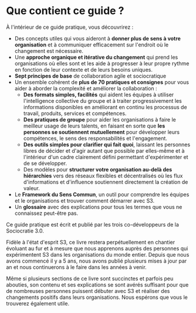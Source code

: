 # Que contient ce guide ?

À l'intérieur de ce guide pratique, vous découvrirez :

-   Des concepts utiles qui vous aideront à **donner plus de sens à votre organisation** et à communiquer efficacement sur l'endroit où le changement est nécessaire.
-   Une **approche organique et itérative du changement** qui prend les organisations où elles sont et les aide à progresser à leur propre rythme en fonction de leur contexte et de leurs besoins uniques.
-   **Sept principes de base** de collaboration agile et sociocratique
-   Un ensemble cohérent de **plus de 70 pratiques et consignes** pour vous aider à aborder la complexité et améliorer la collaboration :
    -   **Des formats simples, facilités** qui aident les équipes à utiliser l'intelligence collective du groupe et à traiter progressivement les informations disponibles en améliorant en continu les processus de travail, produits, services et compétences.
    -   **Des pratiques de groupe** pour aider les organisations à faire le meilleur usage de leurs talents, en faisant en sorte que **les personnes se soutiennent mutuellement** pour développer leurs compétences, le sens des responsabilités et l'engagement.
    -   **Des outils simples pour clarifier qui fait quoi**, laissant les personnes libres de décider et d'agir autant que possible par elles-même et à l'intérieur d'un cadre clairement défini permettant d'expérimenter et de se développer.
    -   Des modèles pour **structurer votre organisation au-delà des hiérarchies** vers des réseaux flexibles et décentralisés où les flux d'informations et d'influence soutiennent directement la création de valeur.
-   Le **Framework du Sens Commun**, un outil pour comprendre les équipes et le organisations et trouver comment démarrer avec S3.
-   Un **glossaire** avec des explications pour tous les termes que vous ne connaissez peut-être pas.

Ce guide pratique est écrit et publié par les trois co-développeurs de la Sociocratie 3.0.

Fidèle à l'état d'esprit S3, ce livre restera perpétuellement en chantier évoluant au fur et à mesure que nous apprenons auprès des personnes qui expérimentent S3 dans les organisations du monde entier. Depuis que nous avons commencé il y a 5 ans, nous avons publié plusieurs mises à jour par an et nous continuerons à le faire dans les années à venir.

Même si plusieurs sections de ce livre sont succinctes et parfois peu abouties, son contenu et ses explications se sont avérés suffisant pour que de nombreuses personnes puissent débuter avec S3 et réaliser des changements positifs dans leurs organisations. Nous espérons que vous le trouverez également utile.
